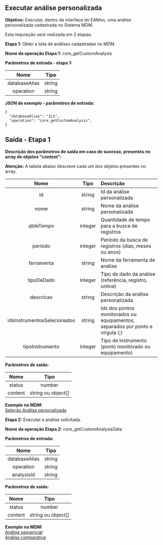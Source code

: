 ## Executar análise personalizada

**Objetivo:** Executar, dentro da interface do EAMon, uma análise personalizada cadastrada no Sistema MDM.

Esta requisição será realizada em 2 etapas.

**Etapa 1:** Obter a lista de análises cadastradas no MDM.

**Nome da operação Etapa 1:** core_getCustomAnalysis

**Parâmetros de entrada - etapa 1:**

Nome       |  Tipo
:---------:|:---------------:
databaseAlias    | string
operation        | string

**JSON de exemplo - parâmetros de entrada:**
```
{
  "databaseAlias": "ILS",
  "operation": "core_getCustomAnalysis",
}
```

## Saída - Etapa 1

**Descrição dos parâmetros de saída em caso de sucesso, presentes no array de objetos "content":**

**Atenção:** A tabela abaixo descreve cada um dos objetos presentes no array.

Nome                           |  Tipo           | Descrição
:-----------------------------:|:---------------:|:-------------
id                             | string              | Id da análise personalizada
nome                           | string              | Nome da análise personalizada
qtdeTempo                      | integer             | Quantidade de tempo para a busca de registros
periodo                        | integer             | Período da busca de registros (dias, meses ou anos)
ferramenta                     | string              | Nome da ferramenta de análise
tipoDeDado                     | integer             | Tipo de dado da análise (referência, registro, online)
descricao                      | string              | Descrição da análise personalizada
idsInstrumentosSelecionados    | string              | Ids dos pontos monitorados ou equipamentos, separados por ponto e vírgula (;)
tipoInstrumento                | integer             | Tipo de instrumento (ponto monitorado ou equipamento)

**Parâmetros de saída:**

Nome       |  Tipo
:---------:|:---------------:
status     | number 
content    | string ou object[]

**Exemplo no MDM:**\
[Seleção Análise personalizada](../images/ExecutarAnalisePersonalizada.jpg)

**Etapa 2:** Executar a análise solicitada.

**Nome da operação Etapa 2:** core_getCustomAnalysisData

**Parâmetros de entrada:**

Nome       |  Tipo
:---------:|:---------------:
databaseAlias    | string
operation        | string
analysisId       | string

**Parâmetros de saída:**

Nome       |  Tipo
:---------:|:---------------:
status     | number 
content    | string ou object[]

**Exemplo no MDM:**\
[Análise sequencial](../images/AnaliseSequencial.jpg)\
[Análise comparativa](../images/AnaliseComparativa.jpg)
